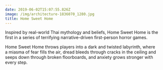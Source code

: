 ```yaml
---
date: 2019-06-02T15:07:55.826Z
image: /img/architecture-1836070_1280.jpg
title: Home Sweet Home
---
```

Inspired by real-world Thai mythology and beliefs, Home Sweet Home is the first in a series of terrifying narrative-driven first-person horror games.

Home Sweet Home throws players into a dark and twisted labyrinth, where a miasma of fear fills the air, dread bleeds through cracks in the ceiling and seeps down through broken floorboards, and anxiety grows stronger with every step.
